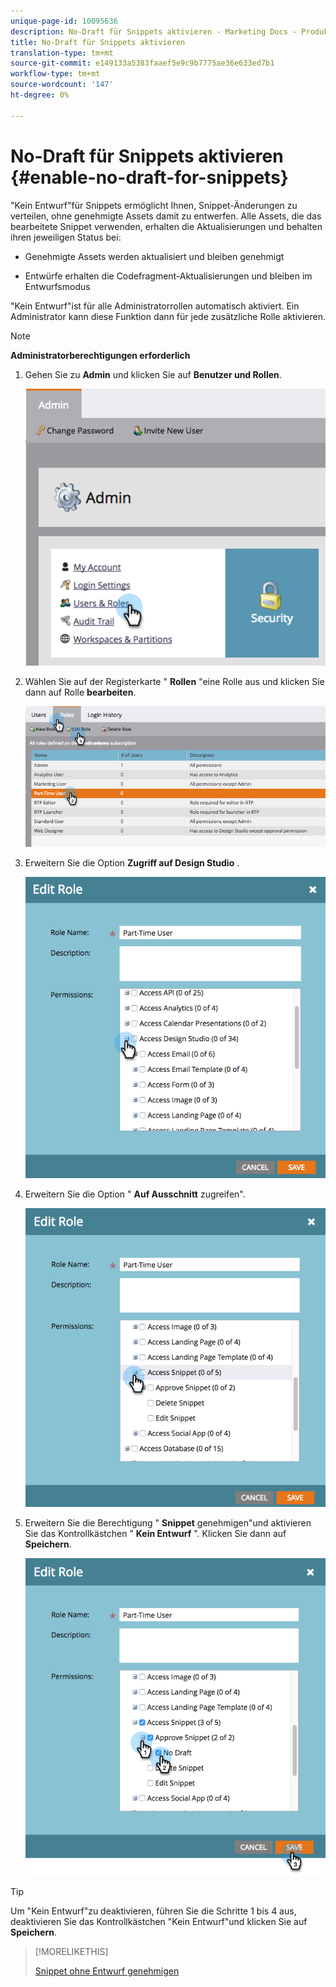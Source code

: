 ```yaml
---
unique-page-id: 10095636
description: No-Draft für Snippets aktivieren - Marketing Docs - Produktdokumentation
title: No-Draft für Snippets aktivieren
translation-type: tm+mt
source-git-commit: e149133a5383faaef5e9c9b7775ae36e633ed7b1
workflow-type: tm+mt
source-wordcount: '147'
ht-degree: 0%

---
```



# No-Draft für Snippets aktivieren {#enable-no-draft-for-snippets}

&quot;Kein Entwurf&quot;für Snippets ermöglicht Ihnen, Snippet-Änderungen zu verteilen, ohne genehmigte Assets damit zu entwerfen. Alle Assets, die das bearbeitete Snippet verwenden, erhalten die Aktualisierungen und behalten ihren jeweiligen Status bei:

* Genehmigte Assets werden aktualisiert und bleiben genehmigt

* Entwürfe erhalten die Codefragment-Aktualisierungen und bleiben im Entwurfsmodus

&quot;Kein Entwurf&quot;ist für alle Administratorrollen automatisch aktiviert. Ein Administrator kann diese Funktion dann für jede zusätzliche Rolle aktivieren.

>[!NOTE]
>
>**Administratorberechtigungen erforderlich**

1. Gehen Sie zu **Admin** und klicken Sie auf **Benutzer und Rollen**.

   ![](assets/usersandroles.png)

1. Wählen Sie auf der Registerkarte &quot; **Rollen** &quot;eine Rolle aus und klicken Sie dann auf Rolle **bearbeiten**.

   ![](assets/editrole2.png)

1. Erweitern Sie die Option **Zugriff auf Design Studio** .

   ![](assets/expanddesignstudio.png)

1. Erweitern Sie die Option &quot; **Auf Ausschnitt** zugreifen&quot;.

   ![](assets/expandsnippet.png)

1. Erweitern Sie die Berechtigung &quot; **Snippet** genehmigen&quot;und aktivieren Sie das Kontrollkästchen &quot; **Kein Entwurf** &quot;. Klicken Sie dann auf **Speichern**.

   ![](assets/2017-06-15-10-35-04.png)

>[!TIP]
>
>Um &quot;Kein Entwurf&quot;zu deaktivieren, führen Sie die Schritte 1 bis 4 aus, deaktivieren Sie das Kontrollkästchen &quot;Kein Entwurf&quot;und klicken Sie auf **Speichern**.

>[!MORELIKETHIS]
>
>[Snippet ohne Entwurf genehmigen](../../../../product-docs/personalization/segmentation-and-snippets/snippets/approve-a-snippet-with-no-draft.md)

